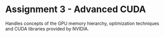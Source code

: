 # Assignment 3 - Advanced CUDA

Handles concepts of the GPU memory hierarchy, optimization techniques and CUDA libraries provided by NVIDIA.
